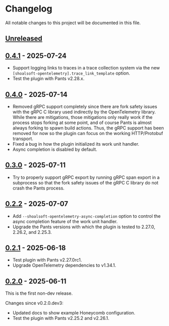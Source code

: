 # Changelog

All notable changes to this project will be documented in this file.

## [Unreleased]

## [0.4.1] - 2025-07-24

- Support logging links to traces in a trace collection system via the new `[shoalsoft-opentelemetry].trace_link_template` option.
- Test the plugin with Pants v2.28.x.

## [0.4.0] - 2025-07-14

- Removed gRPC support completely since there are fork safety issues with the gRPC C library used indirectly by the OpenTelemetry library. While there are mitigations, those mitigations only really work if the process stops forking at some point, and of course Pants is almost always forking to spawn build actions. Thus, the gRPC support has been removed for now so the plugin can focus on the working HTTP/Protobuf transport.
- Fixed a bug in how the plugin initialized its work unit handler.
- Async completion is disabled by default.

## [0.3.0] - 2025-07-11

- Try to properly support gRPC export by running gRPC span export in a subprocess so that the fork safety issues of the gRPC C library do not crash the Pants process.

## [0.2.2] - 2025-07-07

- Add `--shoalsoft-opentelemetry-async-completion` option to control the async completion feature of the work unit handler.
- Upgrade the Pants versions with which the plugin is tested to 2.27.0, 2.26.2, and 2.25.3.

## [0.2.1] - 2025-06-18

- Test plugin with Pants v2.27.0rc1.
- Upgrade OpenTelemetry dependencies to v1.34.1.

## [0.2.0] - 2025-06-11

This is the first non-dev release.

Changes since v0.2.0.dev3:

- Updated docs to show example Honeycomb configuration.
- Test the plugin with Pants v2.25.2 and v2.26.1.

[Unreleased]: https://github.com/shoalsoft/shoalsoft-pants-opentelemetry-plugin/compare/v0.4.0...HEAD
[0.4.1]: https://github.com/shoalsoft/shoalsoft-pants-opentelemetry-plugin/releases/tag/v0.4.1
[0.4.0]: https://github.com/shoalsoft/shoalsoft-pants-opentelemetry-plugin/releases/tag/v0.4.0
[0.3.0]: https://github.com/shoalsoft/shoalsoft-pants-opentelemetry-plugin/releases/tag/v0.3.0
[0.2.2]: https://github.com/shoalsoft/shoalsoft-pants-opentelemetry-plugin/releases/tag/v0.2.2
[0.2.1]: https://github.com/shoalsoft/shoalsoft-pants-opentelemetry-plugin/releases/tag/v0.2.1
[0.2.0]: https://github.com/shoalsoft/shoalsoft-pants-opentelemetry-plugin/releases/tag/v0.2.0
